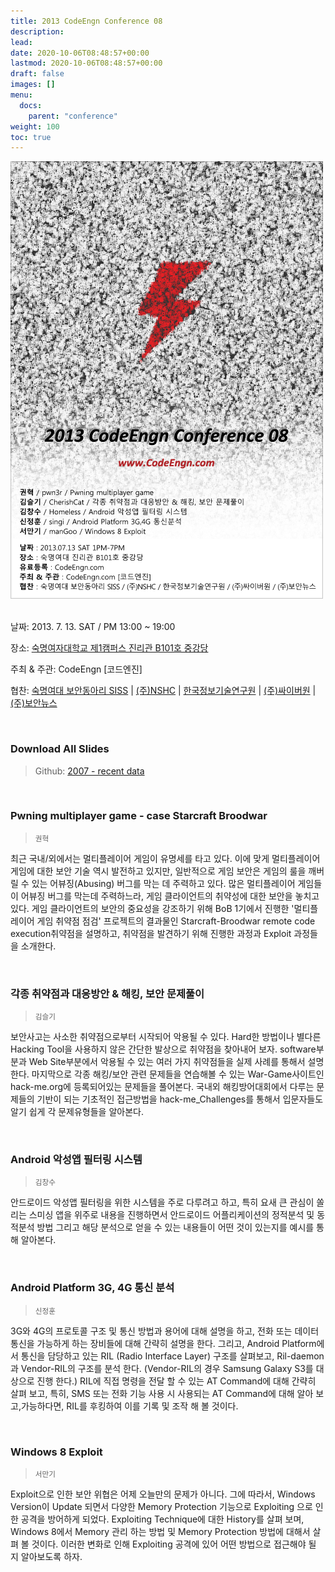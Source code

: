 ```yaml
---
title: 2013 CodeEngn Conference 08
description: 
lead: 
date: 2020-10-06T08:48:57+00:00
lastmod: 2020-10-06T08:48:57+00:00
draft: false
images: []
menu:
  docs:
    parent: "conference"
weight: 100
toc: true
---
```


<img class="img-fluid lazyload blur-up border-0" data-sizes=auto src=codeengn_conference_08_poster.png alt=Rectangle>
<br /><br />

날짜: 2013. 7. 13. SAT / PM 13:00 ~ 19:00

장소: <a href='https://map.naver.com/v5/entry/place/18717603' target='_blank'>숙명여자대학교 제1캠퍼스 진리관 B101호 중강당</a>

주최 & 주관: CodeEngn [코드엔진] &nbsp;

협찬: <a href='http://siss.sookmyung.ac.kr' target='_blank'>숙명여대 보안동아리 SISS</a> | <a href='https://www.nshc.net' target='_blank'>(주)NSHC</a> | <a href='https://kitri.re.kr' target='_blank'>한국정보기술연구원</a> | <a href='http://cyberone.kr' target='_blank'>(주)싸이버원</a> | <a href='https://www.boannews.com' target='_blank'>(주)보안뉴스</a>

<br />

### Download All Slides

> Github: <a href='https://github.com/codeengn/codeengn-conference' target='_blank'>2007 - recent data</a>

<br />


### Pwning multiplayer game - case Starcraft Broodwar

> <small>권혁</small>


최근 국내/외에서는 멀티플레이어 게임이 유명세를 타고 있다. 이에 맞게 멀티플레이어 게임에 대한 보안 기술 역시 발전하고 있지만, 일반적으로 게임 보안은 게임의 룰을 깨버릴 수 있는 어뷰징(Abusing) 버그를 막는 데 주력하고 있다. 많은 멀티플레이어 게임들이 어뷰징 버그를 막는데 주력하느라, 게임 클라이언트의 취약성에 대한 보안을 놓치고 있다. 게임 클라이언트의 보안의 중요성을 강조하기 위해 BoB 1기에서 진행한 '멀티플레이어 게임 취약점 점검' 프로젝트의 결과물인 Starcraft-Broodwar remote code execution취약점을 설명하고, 취약점을 발견하기 위해 진행한 과정과 Exploit 과정들을 소개한다.


<br />

### 각종 취약점과 대응방안 & 해킹, 보안 문제풀이

> <small>김슬기</small>


보안사고는 사소한 취약점으로부터 시작되어 악용될 수 있다. Hard한 방법이나 별다른Hacking Tool을 사용하지 않은 간단한 발상으로 취약점을 찾아내어 보자. software부분과 Web Site부분에서 악용될 수 있는 여러 가지 취약점들을 실제 사례를 통해서 설명한다. 마지막으로 각종 해킹/보안 관련 문제들을 연습해볼 수 있는 War-Game사이트인 hack-me.org에 등록되어있는 문제들을 풀어본다. 국내외 해킹방어대회에서 다루는 문제들의 기반이 되는 기초적인 접근방법을 hack-me_Challenges를 통해서 입문자들도 알기 쉽게 각 문제유형들을 알아본다.


<br />

### Android 악성앱 필터링 시스템

> <small>김창수</small>


안드로이드 악성앱 필터링을 위한 시스템을 주로 다루려고 하고, 특히 요새 큰 관심이 쏠리는 스미싱 앱을 위주로 내용을 진행하면서 안드로이드 어플리케이션의 정적분석 및 동적분석 방법 그리고 해당 분석으로 얻을 수 있는 내용들이 어떤 것이 있는지를 예시를 통해 알아본다.


<br />

### Android Platform 3G, 4G 통신 분석

> <small>신정훈</small>


3G와 4G의 프로토콜 구조 및 통신 방법과 용어에 대해 설명을 하고, 전화 또는 데이터 통신을 가능하게 하는 장비들에 대해 간략히 설명을 한다. 그리고, Android Platform에서 통신을 담당하고 있는 RIL (Radio Interface Layer) 구조를 살펴보고, Ril-daemon과 Vendor-RIL의 구조를 분석 한다. (Vendor-RIL의 경우 Samsung Galaxy S3를 대상으로 진행 한다.) RIL에 직접 명령을 전달 할 수 있는 AT Command에 대해 간략히 살펴 보고, 특히, SMS 또는 전화 기능 사용 시 사용되는 AT Command에 대해 알아 보고,가능하다면, RIL를 후킹하여 이를 기록 및 조작 해 볼 것이다.


<br />

### Windows 8 Exploit

> <small>서만기</small>


Exploit으로 인한 보안 위협은 어제 오늘만의 문제가 아니다. 그에 따라서, Windows Version이 Update 되면서 다양한 Memory Protection 기능으로 Exploiting 으로 인한 공격을 방어하게 되었다. Exploiting Technique에 대한 History를 살펴 보며, Windows 8에서 Memory 관리 하는 방법 및 Memory Protection 방법에 대해서 살펴 볼 것이다. 이러한 변화로 인해 Exploiting 공격에 있어 어떤 방법으로 접근해야 될 지 알아보도록 하자.
